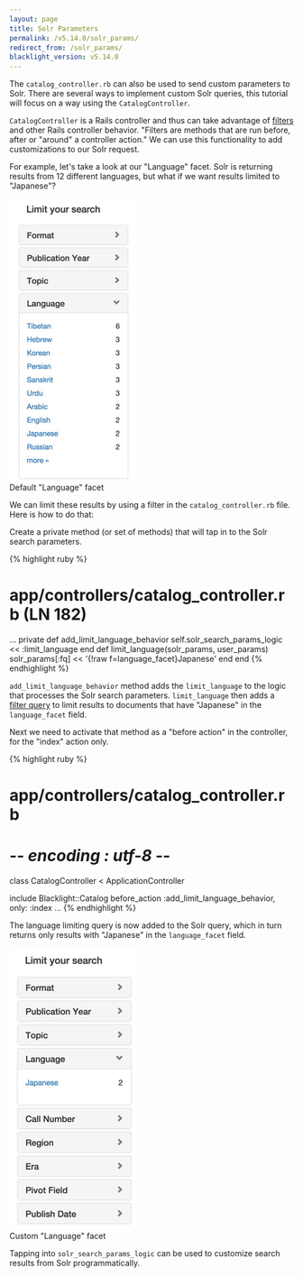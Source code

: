 ```yaml
---
layout: page
title: Solr Parameters
permalink: /v5.14.0/solr_params/
redirect_from: /solr_params/
blacklight_version: v5.14.0
---
```


The `catalog_controller.rb` can also be used to send custom parameters to Solr. There are several ways to implement custom Solr queries, this tutorial will focus on a way using the `CatalogController`.

`CatalogController` is a Rails controller and thus can take advantage of [filters](http://guides.rubyonrails.org/action_controller_overview.html#filters) and other Rails controller behavior. "Filters are methods that are run before, after or "around" a controller action." We can use this functionality to add customizations to our Solr request.

For example, let's take a look at our "Language" facet. Solr is returning results from 12 different languages, but what if we want results limited to "Japanese"?

<div class='image-well'>
  <img src='/public/images/default-language-facet.jpg' alt='Default language facet' />
  <div class='caption'>Default "Language" facet</div>
</div>

We can limit these results by using a filter in the `catalog_controller.rb` file. Here is how to do that:

Create a private method (or set of methods) that will tap in to the Solr search parameters.

{% highlight ruby %}
# app/controllers/catalog_controller.rb (LN 182)
...
  private
  def add_limit_language_behavior
    self.solr_search_params_logic << :limit_language
  end
  def limit_language(solr_params, user_params)
    solr_params[:fq] << '{!raw f=language_facet}Japanese'
  end
end
{% endhighlight %}

`add_limit_language_behavior` method adds the `limit_language` to the logic that processes the Solr search parameters. `limit_language` then adds a [filter query](https://wiki.apache.org/solr/CommonQueryParameters#fq) to limit results to documents that have "Japanese" in the `language_facet` field.

Next we need to activate that method as a "before action" in the controller, for the "index" action only.

{% highlight ruby %}
# app/controllers/catalog_controller.rb
# -*- encoding : utf-8 -*-
class CatalogController < ApplicationController

  include Blacklight::Catalog
  before_action :add_limit_language_behavior, only: :index
  ...
{% endhighlight %}

The language limiting query is now added to the Solr query, which in turn returns only results with "Japanese" in the `language_facet` field.

<div class='image-well'>
  <img src='/public/images/custom-language-facet.jpg' alt='Custom language facet' />
  <div class='caption'>Custom "Language" facet</div>
</div>

Tapping into `solr_search_params_logic` can be used to customize search results from Solr programmatically.
